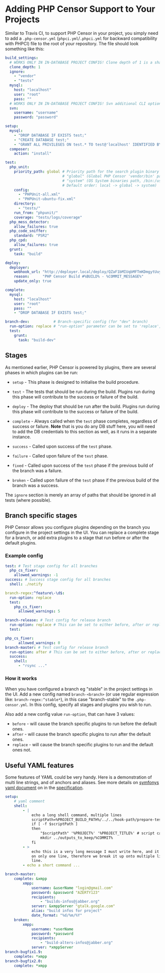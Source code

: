 Adding PHP Censor Support to Your Projects
==========================================

Similar to Travis CI, to support PHP Censor in your project, you simply need to add a `.php-censor.yml` 
(`phpci.yml`/`.phpci.yml` for backward compatibility with PHPCI) file to the root of your repository. The file should 
look something like this:

```yml
build_settings:
  # WORKS ONLY IN IN-DATABASE PROJECT CONFIG! Clone depth of 1 is a shallow clone, remove this line to clone entire repo (For Git and Svn only).
  clone_depth: 1
  ignore:
    - "vendor"
    - "tests"
  mysql:
    host: "localhost"
    user: "root"
    pass: ""
  # WORKS ONLY IN IN-DATABASE PROJECT CONFIG! Svn additional CLI options (For example: --username='username').
  svn:
    username: "username"
    password: "password"

setup:
  mysql:
    - "DROP DATABASE IF EXISTS test;"
    - "CREATE DATABASE test;"
    - "GRANT ALL PRIVILEGES ON test.* TO test@'localhost' IDENTIFIED BY 'test';"
  composer:
    action: "install"

test:
  php_unit:
    priority_path: global # Priority path for the search plugin binary (Variants: "local" (Local current build path) | 
                          # "global" (Global PHP Censor 'vendor/bin' path) |
                          # "system" (OS System binaries path, /bin:/usr/bin etc.). 
                          # Default order: local -> global -> system)
    config:
      - "PHPUnit-all.xml"
      - "PHPUnit-ubuntu-fix.xml"
    directory:
      - "tests/"
    run_from: "phpunit/"
    coverage: "tests/logs/coverage"
  php_mess_detector:
    allow_failures: true
  php_code_sniffer:
    standard: "PSR2"
  php_cpd:
    allow_failures: true
  grunt:
    task: "build"

deploy:
  deployer:
    webhook_url: "http://deployer.local/deploy/QZaF1bMIUqbMFTmKDmgytUuykRN0cjCgW9SooTnwkIGETAYhDTTYoR8C431t"
    reason:      "PHP Censor Build #%BUILD% - %COMMIT_MESSAGE%"
    update_only: true

complete:
  mysql:
    host: "localhost"
    user: "root"
    pass: ""
    - "DROP DATABASE IF EXISTS test;"

branch-dev:           # Branch-specific config (for "dev" branch)
  run-option: replace # "run-option" parameter can be set to 'replace', 'after' or 'before'
  test:
    grunt:
      task: "build-dev"
```


Stages
------

As mentioned earlier, PHP Censor is powered by plugins, there are several phases in which plugins can be run:

* `setup` - This phase is designed to initialise the build procedure.

* `test` - The tests that should be run during the build. Plugins run during this phase will contribute to the success 
or failure of the build.

* `deploy` - The deploy that should be run after the build. Plugins run during this phase will contribute to the 
success or failure of the build.

* `complete` - Always called when the `test` phase completes, regardless of success or failure. **Note** that is you 
do any DB stuff here, you will need to add the DB credentials to this section as well, as it runs in a separate 
instance.

* `success` - Called upon success of the `test` phase.

* `failure` - Called upon failure of the `test` phase.

* `fixed` - Called upon success of the `test` phase if the previous build of the branch was a failure.

* `broken` - Called upon failure of the `test` phase if the previous build of the branch was a success.

The `ignore` section is merely an array of paths that should be ignored in all tests (where possible).


Branch specific stages
----------------------

PHP Censor allows you configure plugins depending on the branch you configure in the project settings in the UI. 
You can replace a complete stage for a branch, or add extra plugins to a stage that run before or after the default 
plugins.  

### Example config

```yml
test: # Test stage config for all branches
  php_cs_fixer:
    allowed_warnings: -1
success: # Success stage config for all branches
  shell: ./notify

branch-regex:^feature\-\d$:
  run-option: replace
  test:
    php_cs_fixer:
      allowed_warnings: 5

branch-release: # Test config for release branch
  run-option: replace # This can be set to either before, after or replace
  test:

php_cs_fixer:
      allowed_warnings: 0
branch-master: # Test config for release branch
  run-option: after # This can be set to either before, after or replace
  success:
    shell:
      - "rsync ..."
```

### How it works

When you have configured a branch eg "stable" in the project settings in the UI. Add a new config named 
`branch-<branch>` (or use regular expression like: `branch-regex:^stable*`), in this case "branch-stable" to the 
`.php-censor.yml`. In this config, specify all stages and plugins you wish to run.

Also add a new config value `run-option`, that can have 3 values:

* `before` - will cause the branch specific plugins to run before the default ones.
* `after` - will cause the branch specific plugins to run after the default ones.
* `replace` - will cause the branch specific plugins to run and the default ones not.

Useful YAML features
--------------------

Some features of YAML could be very handy. Here is a demonstration of multi line strings, and of anchors and aliases.
See more details on [symfonys yaml document](https://symfony.com/doc/current/components/yaml/yaml_format.html) on in the [specification](http://yaml.org/spec/1.0/#id2563922).

```yml
setup:
    # yaml comment
    shell:
        - |
            echo a long shell command, multiple lines
            scriptPath=%PROJECT_BUILD_PATH%/../../hook-path/prepare-test5.sh
            if [ -f $scriptPath ]
            then
                "$scriptPath" '%PROJECT%' '%PROJECT_TITLE%' # script can read its path from $scriptPath
                mkdir ../outputs_to_keep/%COMMIT%
            fi
        - >
            echo this is a very long message I must write here, and it is much too long to allow good editing
            on only one line, therefore we break it up onto multiple lines, but the result will be on a single
            line.
        - echo a short command ...

branch-master:
    complete: &xmpp
        xmpp:
            username: &userName "login@gmail.com"
            password: &password "AZERTY123"
            recipients:
                - "builds-infos@jabber.org"
            server: &xmppServer "gtalk.google.com"
            alias: "build infos for project"
            date_format: "%d/%m/%Y"
    broken:
        xmpp:
            username: *userName
            password: *password
            recipients:
                - "build-alters-infos@jabber.org"
            server: *xmppServer
branch-bugfix1.9:
    complete: *xmpp
branch-bugfix2.0:
    complete: *xmpp
```
